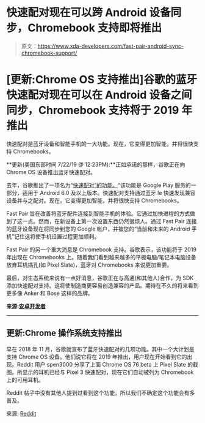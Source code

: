 # 快速配对现在可以跨 Android 设备同步，Chromebook 支持即将推出

> 原文：<https://www.xda-developers.com/fast-pair-android-sync-chromebook-support/>

# [更新:Chrome OS 支持推出]谷歌的蓝牙快速配对现在可以在 Android 设备之间同步，Chromebook 支持将于 2019 年推出

快速配对是蓝牙设备和智能手机的一大功能。现在，它变得更加智能，并将很快支持 Chromebooks。

**更新(美国东部时间 7/22/19 @ 12:23PM):**正如承诺的那样，谷歌正在向 Chrome OS 设备推出蓝牙快速配对。

去年，谷歌推出了一项名为“[快速配对”的功能。](https://www.xda-developers.com/fast-pair-quick-bluetooth-pairing-headphones/)“该功能是 Google Play 服务的一部分，适用于 Android 6.0 及以上版本。快速配对支持通过蓝牙 le 快速发现兼容设备并与之配对。现在，它变得更加智能，并将很快支持 Chromebooks。

Fast Pair 旨在改善将蓝牙配件连接到智能手机的体验。它通过加快进程的方式做到了这一点。然而，在新设备上第一次设置东西仍然很烦人。通过 Fast Pair 连接的蓝牙设备现在将同步到您的 Google 帐户，并被您的“当前和未来的 Android 手机”记住这将使手机设置过程更加顺利。

Fast Pair 的另一个重大消息是 Chromebook 支持。谷歌表示，该功能将于 2019 年出现在 Chromebooks 上。随着我们看到越来越多的平板电脑/笔记本电脑设备放弃耳机插孔(如 Pixel Slate)，蓝牙对 Chromebooks 来说更加重要。

最后，对生态系统来说有一点好消息，谷歌正在与高通(和其他人)合作，为 SDK 添加快速配对支持。这将使制造商更容易创造兼容的产品。期待在不久的将来看到更多像 Anker 和 Bose 这样的品牌。

**来源:[安卓开发者](https://android-developers.googleblog.com/2018/11/fast-pair-update.html)**

* * *

## 更新:Chrome 操作系统支持推出

早在 2018 年 11 月，谷歌就宣布了蓝牙快速配对的几项功能。其中一个大计划是支持 Chrome OS 设备。他们说它将在 2019 年推出，用户现在开始看到它的出现。Reddit 用户 spen3000 分享了上面 Chrome OS 76 beta 上 Pixel Slate 的截图。所显示的耳机已经与 Pixel 3 快速配对，现在它们自动被列为 Chromebook 上的可用耳机。

Reddit 帖子中没有其他人提到过看到这个功能，所以我们不确定这个功能会有多普及。

来源: [Reddit](https://www.reddit.com/r/chromeos/comments/cg8n3i/is_this_a_new_feature_chrome_os/)